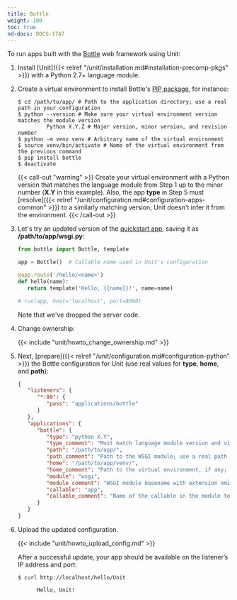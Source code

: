 ```yaml
---
title: Bottle
weight: 100
toc: true
nd-docs: DOCS-1747
---
```


To run apps built with the [Bottle](https://bottlepy.org/docs/dev/) web
framework using Unit:

1. Install [Unit]({{< relref "/unit/installation.md#installation-precomp-pkgs" >}}) with a Python 2.7+ language module.

2. Create a virtual environment to install Bottle's
[PIP package](https://bottlepy.org/docs/dev/tutorial.html#installation), for
   instance:

   ```console
   $ cd /path/to/app/ # Path to the application directory; use a real path in your configuration
   $ python --version # Make sure your virtual environment version matches the module version
            Python X.Y.Z # Major version, minor version, and revision number
   $ python -m venv venv # Arbitrary name of the virtual environment
   $ source venv/bin/activate # Name of the virtual environment from the previous command
   $ pip install bottle
   $ deactivate
   ```

   {{< call-out "warning" >}}
   Create your virtual environment with a Python version that matches the
   language module from Step 1 up to the minor number (**X.Y** in
   this example). Also, the app **type** in Step 5 must
   [resolve]({{< relref "/unit/configuration.md#configuration-apps-common" >}})
   to a similarly matching version; Unit doesn't infer it from the environment.
   {{< /call-out >}}

3. Let's try an updated version of the [quickstart app](https://bottlepy.org/docs/dev/tutorial.html#the-default-application),
   saving it as **/path/to/app/wsgi.py**:

   ```python
   from bottle import Bottle, template

   app = Bottle()  # Callable name used in Unit's configuration

   @app.route('/hello/<name>')
   def hello(name):
      return template('Hello, {{name}}!', name=name)

   # run(app, host='localhost', port=8080)
   ```

   Note that we've dropped the server code.

4. Change ownership:

   {{< include "unit/howto_change_ownership.md" >}}

5. Next, [prepare]({{< relref "/unit/configuration.md#configuration-python" >}}) the Bottle configuration for
   Unit (use real values for **type**, **home**, and **path**):

   ```json
   {
      "listeners": {
         "*:80": {
            "pass": "applications/bottle"
         }
      },
      "applications": {
         "bottle": {
            "type": "python X.Y",
            "type_comment": "Must match language module version and virtual environment version",
            "path": "/path/to/app/",
            "path_comment": "Path to the WSGI module; use a real path in your configuration",
            "home": "/path/to/app/venv/",
            "home_comment": "Path to the virtual environment, if any; use a real path in your configuration",
            "module": "wsgi",
            "module_comment": "WSGI module basename with extension omitted",
            "callable": "app",
            "callable_comment": "Name of the callable in the module to run"
         }
      }
   }
   ```

6. Upload the updated configuration.

   {{< include "unit/howto_upload_config.md" >}}

   After a successful update, your app should be available on the listener’s IP
   address and port:

   ```console
   $ curl http://localhost/hello/Unit

         Hello, Unit!
   ```
